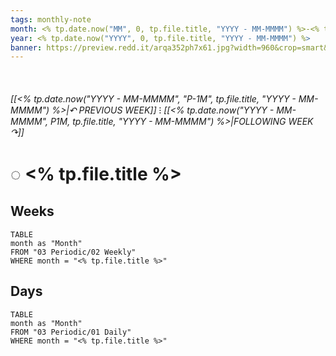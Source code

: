 ```yaml
---
tags: monthly-note
month: <% tp.date.now("MM", 0, tp.file.title, "YYYY - MM-MMMM") %>-<% tp.date.now("MMM", 0, tp.file.title, "YYYY - MM-MMMM") %>
year: <% tp.date.now("YYYY", 0, tp.file.title, "YYYY - MM-MMMM") %>
banner: https://preview.redd.it/arqa352ph7x61.jpg?width=960&crop=smart&auto=webp&s=84f9245d607b029667d5bfc4abf36547fc6213de
---
```

⠀
###### [[<% tp.date.now("YYYY - MM-MMMM", "P-1M", tp.file.title, "YYYY - MM-MMMM") %>|↶ PREVIOUS WEEK]] ⁝ [[<% tp.date.now("YYYY - MM-MMMM", P1M, tp.file.title, "YYYY - MM-MMMM") %>|FOLLOWING WEEK ↷]]
# ◌ <% tp.file.title %>

## Weeks
```dataview
TABLE
month as "Month"
FROM "03 Periodic/02 Weekly"
WHERE month = "<% tp.file.title %>"
```

## Days
```dataview
TABLE
month as "Month"
FROM "03 Periodic/01 Daily"
WHERE month = "<% tp.file.title %>"
```
